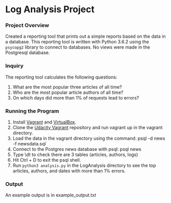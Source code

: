 # Log Analysis Project

### Project Overview
Created a reporting tool that prints out a simple reports based on the data in a database. 
This reporting tool is written with Python 3.6.2 using the `psycopg2` library to connect to databases.
No views were made in the Postgresql database.

### Inquiry
The reporting tool calculates the following questions:
1. What are the most popular three articles of all time?
2. Who are the most popular article authors of all time?
3. On which days did more than 1% of requests lead to errors?

### Running the Program
1. Install <a href="https://www.vagrantup.com/">Vagrant</a> and <a href="https://www.virtualbox.org/wiki/VirtualBox">VirtualBox</a>.
2. Clone the <a href="https://github.com/udacity/fullstack-nanodegree-vm">Udacity Vagrant</a> repository and run vagrant up in the vagrant directory.
3. Load the data in the vagrant directory using the command: psql -d news -f newsdata.sql
4. Connect to the Postgres news database with psql: psql news
5. Type \dt to check there are 3 tables (articles, authors, logs)
6. Hit Ctrl + D to exit the psql shell. 
7. Run `python3 analysis.py` in the LogAnalysis directory to see the top articles, authors, and dates with more than 1% errors.

### Output
An example output is in example_output.txt
